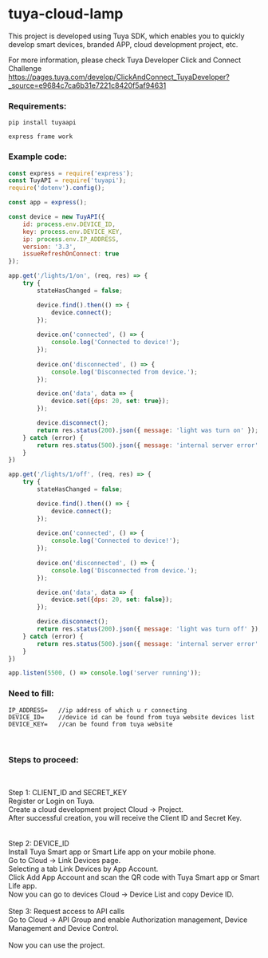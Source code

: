 # tuya-cloud-lamp

This project is developed using Tuya SDK, which enables you to quickly develop smart devices, branded APP, cloud development project, etc.

For more information, please check Tuya Developer Click and Connect Challenge https://pages.tuya.com/develop/ClickAndConnect_TuyaDeveloper?_source=e9684c7ca6b31e7221c8420f5af94631


<h3>Requirements:</h3>

```
pip install tuyaapi
```
```
express frame work
```

<h3>Example code:</h3>

```Javascript
const express = require('express');
const TuyAPI = require('tuyapi');
require('dotenv').config();

const app = express();

const device = new TuyAPI({
    id: process.env.DEVICE_ID,
    key: process.env.DEVICE_KEY,
    ip: process.env.IP_ADDRESS,
    version: '3.3',
    issueRefreshOnConnect: true
});

app.get('/lights/1/on', (req, res) => {
    try {
        stateHasChanged = false;

        device.find().then(() => {
            device.connect();
        });
    
        device.on('connected', () => {
            console.log('Connected to device!');
        });
    
        device.on('disconnected', () => {
            console.log('Disconnected from device.');
        });

        device.on('data', data => {   
            device.set({dps: 20, set: true});
        });

        device.disconnect();
        return res.status(200).json({ message: 'light was turn on' });
    } catch (error) {
        return res.status(500).json({ message: 'internal server error' });
    }
})

app.get('/lights/1/off', (req, res) => {
    try {
        stateHasChanged = false;

        device.find().then(() => {
            device.connect();
        });
    
        device.on('connected', () => {
            console.log('Connected to device!');
        });
    
        device.on('disconnected', () => {
            console.log('Disconnected from device.');
        });

        device.on('data', data => {   
            device.set({dps: 20, set: false});
        });

        device.disconnect();
        return res.status(200).json({ message: 'light was turn off' });
    } catch (error) {
        return res.status(500).json({ message: 'internal server error' });
    }
})

app.listen(5500, () => console.log('server running'));
```


<h3>Need to fill:</h3>

```
IP_ADDRESS=   //ip address of which u r connecting
DEVICE_ID=    //device id can be found from tuya website devices list
DEVICE_KEY=   //can be found from tuya website
```
<br>
<h3>Steps to proceed:</h3><br>

Step 1: CLIENT_ID and SECRET_KEY<br>
Register or Login on Tuya.<br>
Create a cloud development project Cloud -> Project.<br>
After successful creation, you will receive the Client ID and Secret Key.<br>
<br>
<br>
Step 2: DEVICE_ID<br>
Install Tuya Smart app or Smart Life app on your mobile phone.<br>
Go to Cloud -> Link Devices page.<br>
Selecting a tab Link Devices by App Account.<br>
Click Add App Account and scan the QR code with Tuya Smart app or Smart Life app.<br>
Now you can go to devices Cloud -> Device List and copy Device ID.
<br>
<br>
Step 3: Request access to API calls<br>
Go to Cloud -> API Group and enable Authorization management, Device Management and Device Control.
<br>
<br>
Now you can use the project.
